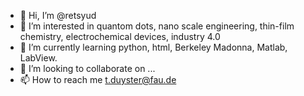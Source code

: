 - 👋 Hi, I’m @retsyud
- 👀 I’m interested in quantom dots, nano scale engineering, thin-film chemistry, electrochemical devices, industry 4.0
- 🌱 I’m currently learning python, html, Berkeley Madonna, Matlab, LabView.
- 💞️ I’m looking to collaborate on ...
- 📫 How to reach me t.duyster@fau.de

<!---
retsyud/retsyud is a ✨ special ✨ repository because its `README.md` (this file) appears on your GitHub profile.
You can click the Preview link to take a look at your changes.
--->
